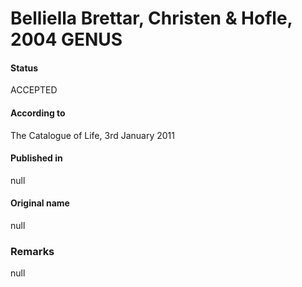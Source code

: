 # Belliella Brettar, Christen & Hofle, 2004 GENUS

#### Status
ACCEPTED

#### According to
The Catalogue of Life, 3rd January 2011

#### Published in
null

#### Original name
null

### Remarks
null
